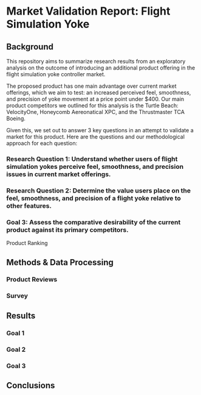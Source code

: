 # Market Validation Report: Flight Simulation Yoke 

## Background

This repository aims to summarize research results from an exploratory analysis on the outcome of introducing an additional product offering in the flight simulation yoke controller market.

The proposed product has one main advantage over current market offerings, which we aim to test: an increased perceived feel, smoothness, and precision of yoke movement at a price point under $400. Our main product competitors we outlined for this analysis is the Turtle Beach: VelocityOne, Honeycomb Aereonatical XPC, and the Thrustmaster TCA Boeing. 

Given this, we set out to answer 3 key questions in an attempt to validate a market for this product. Here are the questions and our methodological approach for each question: 

### Research Question 1: Understand whether users of flight simulation yokes perceive feel, smoothness, and precision issues in current market offerings.​

### Research Question 2: Determine the value users place on the feel, smoothness, and precision of a flight yoke relative to other features.​

### Goal 3: Assess the comparative desirability of the current product against its primary competitors.​
Product Ranking

## Methods & Data Processing

### Product Reviews 

### Survey

## Results 

### Goal 1

### Goal 2

### Goal 3

## Conclusions
